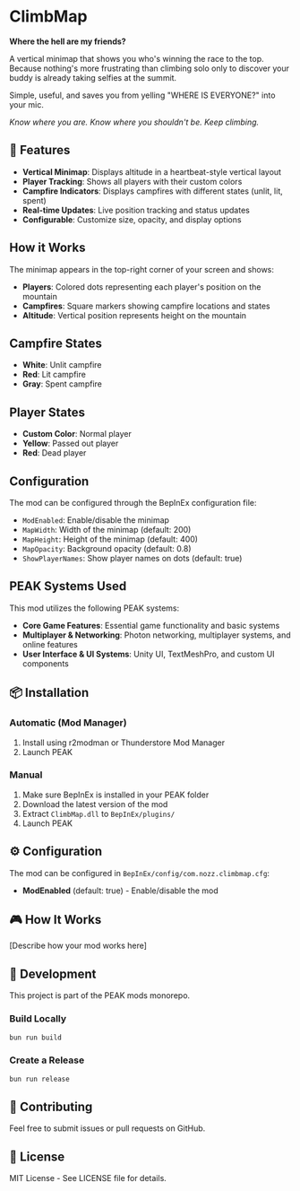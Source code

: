 # ClimbMap

**Where the hell are my friends?**

A vertical minimap that shows you who's winning the race to the top. Because nothing's more frustrating than climbing solo only to discover your buddy is already taking selfies at the summit.

Simple, useful, and saves you from yelling "WHERE IS EVERYONE?" into your mic.

*Know where you are. Know where you shouldn't be. Keep climbing.*

## 🚀 Features

- **Vertical Minimap**: Displays altitude in a heartbeat-style vertical layout
- **Player Tracking**: Shows all players with their custom colors
- **Campfire Indicators**: Displays campfires with different states (unlit, lit, spent)
- **Real-time Updates**: Live position tracking and status updates
- **Configurable**: Customize size, opacity, and display options

## How it Works

The minimap appears in the top-right corner of your screen and shows:

- **Players**: Colored dots representing each player's position on the mountain
- **Campfires**: Square markers showing campfire locations and states
- **Altitude**: Vertical position represents height on the mountain

## Campfire States

- **White**: Unlit campfire
- **Red**: Lit campfire
- **Gray**: Spent campfire

## Player States

- **Custom Color**: Normal player
- **Yellow**: Passed out player
- **Red**: Dead player

## Configuration

The mod can be configured through the BepInEx configuration file:

- `ModEnabled`: Enable/disable the minimap
- `MapWidth`: Width of the minimap (default: 200)
- `MapHeight`: Height of the minimap (default: 400)
- `MapOpacity`: Background opacity (default: 0.8)
- `ShowPlayerNames`: Show player names on dots (default: true)

## PEAK Systems Used

This mod utilizes the following PEAK systems:

- **Core Game Features**: Essential game functionality and basic systems
- **Multiplayer & Networking**: Photon networking, multiplayer systems, and online features
- **User Interface & UI Systems**: Unity UI, TextMeshPro, and custom UI components

## 📦 Installation

### Automatic (Mod Manager)

1. Install using r2modman or Thunderstore Mod Manager
2. Launch PEAK

### Manual

1. Make sure BepInEx is installed in your PEAK folder
2. Download the latest version of the mod
3. Extract `ClimbMap.dll` to `BepInEx/plugins/`
4. Launch PEAK

## ⚙️ Configuration

The mod can be configured in `BepInEx/config/com.nozz.climbmap.cfg`:

- **ModEnabled** (default: true) - Enable/disable the mod

## 🎮 How It Works

[Describe how your mod works here]

## 🔧 Development

This project is part of the PEAK mods monorepo.

### Build Locally

```bash
bun run build
```

### Create a Release

```bash
bun run release
```

## 🤝 Contributing

Feel free to submit issues or pull requests on GitHub.

## 📄 License

MIT License - See LICENSE file for details.

